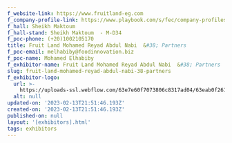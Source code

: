 ```yaml
---
f_website-link: https://www.fruitland-eg.com
f_company-profile-link: https://www.playbook.com/s/fec/company-profiles
f_hall: Sheikh Maktoum
f_hall-stand: Sheikh Maktoum  - M-D34
f_poc-phone: (+20)1002105170
title: Fruit Land Mohamed Reyad Abdul Nabi  &#38; Partners
f_poc-email: melhabiby@foodinnovation.biz
f_poc-name: Mohamed Elhabiby
f_exhibitor-name: Fruit Land Mohamed Reyad Abdul Nabi  &#38; Partners
slug: fruit-land-mohamed-reyad-abdul-nabi-38-partners
f_exhibitor-logo:
  url: >-
    https://uploads-ssl.webflow.com/63e7e60f7073806c8317ad04/63eab0f261e8895f71a96588_ZGQ1Yw.jpeg
  alt: null
updated-on: '2023-02-13T21:51:46.193Z'
created-on: '2023-02-13T21:51:46.193Z'
published-on: null
layout: '[exhibitors].html'
tags: exhibitors
---
```




